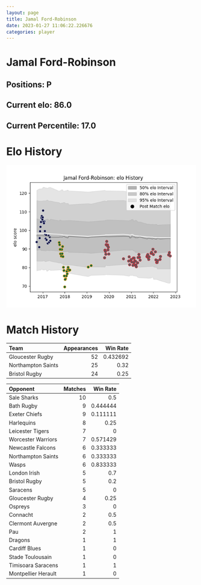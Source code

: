 ```yaml
---  
layout: page  
title: Jamal Ford-Robinson  
date: 2023-01-27 11:06:22.226676  
categories: player  
---
```

# Jamal Ford-Robinson

## Positions: P

## Current elo: 86.0

## Current Percentile: 17.0

# Elo History


![elo history](history_JamalFord-Robinson.png)
# Match History


| Team               |   Appearances |   Win Rate |
|:-------------------|--------------:|-----------:|
| Gloucester Rugby   |            52 |   0.432692 |
| Northampton Saints |            25 |   0.32     |
| Bristol Rugby      |            24 |   0.25     |

| Opponent            |   Matches |   Win Rate |
|:--------------------|----------:|-----------:|
| Sale Sharks         |        10 |   0.5      |
| Bath Rugby          |         9 |   0.444444 |
| Exeter Chiefs       |         9 |   0.111111 |
| Harlequins          |         8 |   0.25     |
| Leicester Tigers    |         7 |   0        |
| Worcester Warriors  |         7 |   0.571429 |
| Newcastle Falcons   |         6 |   0.333333 |
| Northampton Saints  |         6 |   0.333333 |
| Wasps               |         6 |   0.833333 |
| London Irish        |         5 |   0.7      |
| Bristol Rugby       |         5 |   0.2      |
| Saracens            |         5 |   0        |
| Gloucester Rugby    |         4 |   0.25     |
| Ospreys             |         3 |   0        |
| Connacht            |         2 |   0.5      |
| Clermont Auvergne   |         2 |   0.5      |
| Pau                 |         2 |   1        |
| Dragons             |         1 |   1        |
| Cardiff Blues       |         1 |   0        |
| Stade Toulousain    |         1 |   0        |
| Timisoara Saracens  |         1 |   1        |
| Montpellier Herault |         1 |   0        |